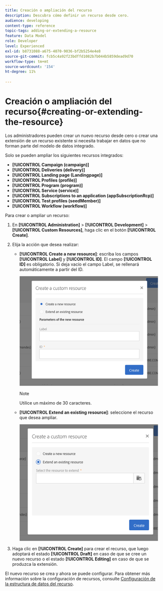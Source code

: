 ```yaml
---
title: Creación o ampliación del recurso
description: Descubra cómo definir un recurso desde cero.
audience: developing
content-type: reference
topic-tags: adding-or-extending-a-resource
feature: Data Model
role: Developer
level: Experienced
exl-id: b8731088-a675-4070-9036-bf2b5254e4e8
source-git-commit: fcb5c4a92f23bdffd1082b7b044b5859dead9d70
workflow-type: tm+mt
source-wordcount: '154'
ht-degree: 11%

---
```


# Creación o ampliación del recurso{#creating-or-extending-the-resource}

Los administradores pueden crear un nuevo recurso desde cero o crear una extensión de un recurso existente si necesita trabajar en datos que no forman parte del modelo de datos integrado.

Solo se pueden ampliar los siguientes recursos integrados:

* **[!UICONTROL Campaign (campaign)]**
* **[!UICONTROL Deliveries (delivery)]**
* **[!UICONTROL Landing page (Landingpage)]**
* **[!UICONTROL Profiles (profile)]**
* **[!UICONTROL Program (program)]**
* **[!UICONTROL Service (service)]**
* **[!UICONTROL Subscriptions to an application (appSubscriptionRcp)]**
* **[!UICONTROL Test profiles (seedMember)]**
* **[!UICONTROL Workflow (workflow)]**

Para crear o ampliar un recurso:

1. En **[!UICONTROL Administration]** > **[!UICONTROL Development]** > **[!UICONTROL Custom Resources]**, haga clic en el botón **[!UICONTROL Create]**.
1. Elija la acción que desea realizar:

   * **[!UICONTROL Create a new resource]**: escriba los campos **[!UICONTROL Label]** y **[!UICONTROL ID]**. El campo **[!UICONTROL ID]** es obligatorio. Si deja vacío el campo Label, se rellenará automáticamente a partir del ID.

     ![](assets/schema_extension_2.png)

     >[!NOTE]
     >
     >Utilice un máximo de 30 caracteres.

   * **[!UICONTROL Extend an existing resource]**: seleccione el recurso que desea ampliar.

     ![](assets/schema_extension_10.png)

1. Haga clic en **[!UICONTROL Create]** para crear el recurso, que luego adoptará el estado **[!UICONTROL Draft]** en caso de que se cree un nuevo recurso o el estado **[!UICONTROL Editing]** en caso de que se produzca la extensión.

El nuevo recurso se crea y ahora se puede configurar. Para obtener más información sobre la configuración de recursos, consulte [Configuración de la estructura de datos del recurso](../../developing/using/configuring-the-resource-s-data-structure.md).

